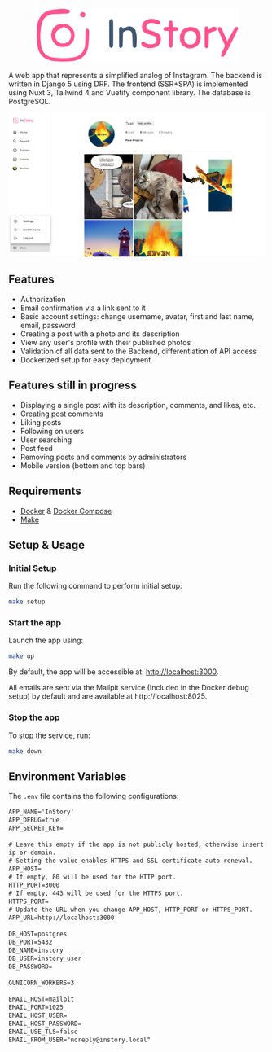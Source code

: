 <p align="center">
  <picture>
    <source media="(prefers-color-scheme: dark)" srcset="/frontend/public/logo-dark.svg?raw=true">
    <img src="/frontend/public/logo.svg?raw=true" width="400" alt="InStory logo">
  </picture>
</p>

A web app that represents a simplified analog of Instagram. The backend is written in Django 5 using DRF.
The frontend (SSR+SPA) is implemented using Nuxt 3, Tailwind 4 and Vuetify component library.
The database is PostgreSQL.

<p align="center">
  <picture>
    <source media="(prefers-color-scheme: dark)" srcset="/docs/screenshots/profile-dark.png?raw=true">
    <img src="/docs/screenshots/profile.png?raw=true" alt="App Screenshot">
  </picture>
</p>

## Features

- Authorization
- Email confirmation via a link sent to it
- Basic account settings: change username, avatar, first and last name, email, password
- Creating a post with a photo and its description
- View any user's profile with their published photos
- Validation of all data sent to the Backend, differentiation of API access
- Dockerized setup for easy deployment

## Features still in progress

- Displaying a single post with its description, comments, and likes, etc.
- Creating post comments
- Liking posts
- Following on users
- User searching
- Post feed
- Removing posts and comments by administrators
- Mobile version (bottom and top bars)

## Requirements

- [Docker](https://www.docker.com/) & [Docker Compose](https://docs.docker.com/compose/)
- [Make](https://www.gnu.org/software/make/)

## Setup & Usage

### Initial Setup

Run the following command to perform initial setup:

```sh
make setup
```

### Start the app

Launch the app using:

```sh
make up
```

By default, the app will be accessible at: [http://localhost:3000](http://localhost:3000).

All emails are sent via the Mailpit service (Included in the Docker debug setup) by default and are available at
http://localhost:8025.

### Stop the app

To stop the service, run:

```sh
make down
```

## Environment Variables

The `.env` file contains the following configurations:

```env
APP_NAME='InStory'
APP_DEBUG=true
APP_SECRET_KEY=

# Leave this empty if the app is not publicly hosted, otherwise insert ip or domain.
# Setting the value enables HTTPS and SSL certificate auto-renewal.
APP_HOST=
# If empty, 80 will be used for the HTTP port.
HTTP_PORT=3000
# If empty, 443 will be used for the HTTPS port.
HTTPS_PORT=
# Update the URL when you change APP_HOST, HTTP_PORT or HTTPS_PORT.
APP_URL=http://localhost:3000

DB_HOST=postgres
DB_PORT=5432
DB_NAME=instory
DB_USER=instory_user
DB_PASSWORD=

GUNICORN_WORKERS=3

EMAIL_HOST=mailpit
EMAIL_PORT=1025
EMAIL_HOST_USER=
EMAIL_HOST_PASSWORD=
EMAIL_USE_TLS=false
EMAIL_FROM_USER="noreply@instory.local"
```
